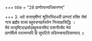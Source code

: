 +++
title = "28 प्राणोत्पत्त्यधिकरणम्"

+++
3. अग्रे सत्तामृषीणां श्रुतिरभिदधती प्राणतां वक्ति तेषां  
नात्र ब्रह्मैव वाच्यं बहुवचनहतेस्तेन नित्याक्षसिद्धिः ।  
मैवं तत्सृष्टिदार्ढ्याद्बहुवचनमिदं पाशनीत्यैव नेयं  
प्राणर्षित्वे परात्मन्यपि हि सुघटिते तन्निरुक्त्यादिसाम्यात् ॥